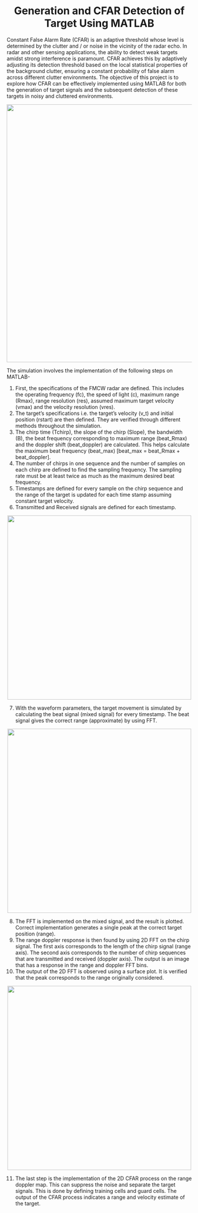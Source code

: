 <h1 align="center">Generation and CFAR Detection of Target Using MATLAB</h1>

Constant False Alarm Rate (CFAR) is an adaptive threshold whose level is determined by the clutter and / or noise in the vicinity of the radar echo. In radar and other sensing applications, the ability to detect weak targets amidst strong interference is paramount. CFAR achieves this by adaptively adjusting its detection threshold based on the local statistical properties of the background clutter, ensuring a constant probability of false alarm across different clutter environments. The objective of this project is to explore how CFAR can be effectively implemented using MATLAB for both the generation of target signals and the subsequent detection of these targets in noisy and cluttered environments.

<p align="center"><img width = "700" src="https://github.com/user-attachments/assets/943a039f-213e-470f-91ed-bc05a4123994"</p>

The simulation involves the implementation of the following steps on MATLAB-
1.	First, the specifications of the FMCW radar are defined. This includes the operating frequency (fc), the speed of light (c), maximum range (Rmax), range resolution (res), assumed maximum target velocity (vmax) and the velocity resolution (vres).
2.	The target’s specifications i.e. the target’s velocity (v_t) and initial position (rstart) are then defined. They are verified through different methods throughout the simulation. 
3.	The chirp time (Tchirp), the slope of the chirp (Slope), the bandwidth (B), the beat frequency corresponding to maximum range (beat_Rmax) and the doppler shift (beat_doppler) are calculated. This helps calculate the maximum beat frequency (beat_max) [beat_max = beat_Rmax + beat_doppler].
4.	 The number of chirps in one sequence and the number of samples on each chirp are defined to find the sampling frequency. The sampling rate must be at least twice as much as the maximum desired beat frequency.
5.	Timestamps are defined for every sample on the chirp sequence and the range of the target is updated for each time stamp assuming constant target velocity.
6.	Transmitted and Received signals are defined for each timestamp.

<p align="center"><img width = "500" src="https://github.com/user-attachments/assets/61c0f108-23b2-40af-95ea-90b8f6de8e5e"</p>

7.	With the waveform parameters, the target movement is simulated by calculating the beat signal (mixed signal) for every timestamp. The beat signal gives the correct range (approximate) by using FFT.

<p align="center"><img width = "500" src="https://github.com/user-attachments/assets/14695163-e433-4b46-aec3-16cf3a752c86"</p>


8.	The FFT is implemented on the mixed signal, and the result is plotted. Correct implementation generates a single peak at the correct target position (range). 
9.	The range doppler response is then found by using 2D FFT on the chirp signal. The first axis corresponds to the length of the chirp signal (range axis). The second axis corresponds to the number of chirp sequences that are transmitted and received (doppler axis). The output is an image that has a response in the range and doppler FFT bins.
10.	The output of the 2D FFT is observed using a surface plot. It is verified that the peak corresponds to the range originally considered.

<p align="center"><img width = "500" src="https://github.com/user-attachments/assets/d0e25831-fb06-46c7-b5b2-2b806a7f1bf1"</p>

11.	The last step is the implementation of the 2D CFAR process on the range doppler map. This can suppress the noise and separate the target signals. This is done by defining training cells and guard cells. The output of the CFAR process indicates a range and velocity estimate of the target.


